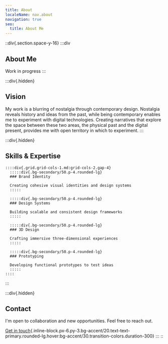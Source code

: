 ```yaml
---
title: About
localeName: nav.about
navigation: true
seo:
  title: About Me
---
```


::div{.section.space-y-16}
  :::div
  ## About Me
  
  Work in progress
  :::

  :::div{.hidden}
  ## Vision
  
  My work is a blurring of nostalgia through contemporary design. Nostalgia reveals history and ideas from the past, while being contemporary enables me to experiment with digital technologies. Creating narratives that explore the space between these two areas, the physical past and the digital present, provides me with open territory in which to experiment.
  :::

  :::div{.hidden}
  ## Skills & Expertise
  
    ::::div{.grid.grid-cols-1.md:grid-cols-2.gap-4}
      :::::div{.bg-secondary/50.p-4.rounded-lg}
      ### Brand Identity
      
      Creating cohesive visual identities and design systems
      :::::
    
      :::::div{.bg-secondary/50.p-4.rounded-lg}
      ### Design Systems
      
      Building scalable and consistent design frameworks
      :::::
    
      :::::div{.bg-secondary/50.p-4.rounded-lg}
      ### 3D Design
      
      Crafting immersive three-dimensional experiences
      :::::
    
      :::::div{.bg-secondary/50.p-4.rounded-lg}
      ### Prototyping
      
      Developing functional prototypes to test ideas
      :::::
    ::::
  :::

  :::div{.hidden}
  ## Contact
  
  I'm open to collaboration and new opportunities. Feel free to reach out.
  
  [Get in touch](mailto\:hello@shimesu.design){.inline-block.px-6.py-3.bg-accent/20.text-text-primary.rounded-lg.hover:bg-accent/30.transition-colors.duration-300}
  :::
::
